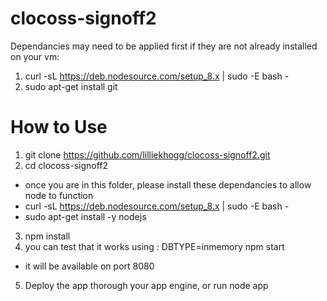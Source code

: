 # clocoss-signoff2


Dependancies may need to be applied first if they are not already installed on your vm:

1. curl -sL https://deb.nodesource.com/setup_8.x | sudo -E bash -
3. sudo apt-get install git

# How to Use
1. git clone https://github.com/lilliekhogg/clocoss-signoff2.git
2. cd clocoss-signoff2
  - once you are in this folder, please install these dependancies to allow node to function
  - curl -sL https://deb.nodesource.com/setup_8.x | sudo -E bash -
  - sudo apt-get install -y nodejs
3. npm install
4. you can test that it works using : DBTYPE=inmemory npm start
  - it will be available on port 8080
5. Deploy the app thorough your app engine, or run node app
